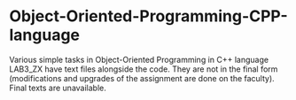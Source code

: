 # Object-Oriented-Programming-CPP-language
Various simple tasks in Object-Oriented Programming in C++ language
LAB3_ZX have text files alongside the code. They are not in the final form (modifications and upgrades of the assignment are done on the faculty). Final texts are unavailable. 
